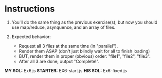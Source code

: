# Instructions

1. You'll do the same thing as the previous exercise(s), but now you should use map/reduce, asynquence, and an array of files.

2. Expected behavior:
	- Request all 3 files at the same time (in "parallel").
	- Render them ASAP (don't just blindly wait for all to finish loading)
	- BUT, render them in proper (obvious) order: "file1", "file2", "file3".
	- After all 3 are done, output "Complete!".

**MY SOL:** Ex6.js
**STARTER:** EX6-start.js
**HIS SOL:** Ex6-fixed.js